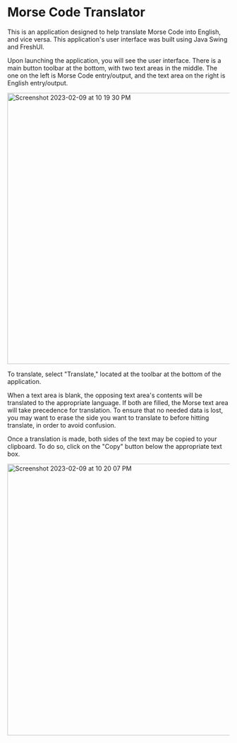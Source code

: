 # Morse Code Translator
This is an application designed to help translate Morse Code into English, and vice versa. This application's user interface was built using Java Swing and FreshUI.

Upon launching the application, you will see the user interface. There is a main button toolbar at the bottom, with two text areas in the middle. The one on the left is Morse Code entry/output, and the text area on the right is English entry/output.

<img width="615" alt="Screenshot 2023-02-09 at 10 19 30 PM" src="https://user-images.githubusercontent.com/98616672/218008134-cbdbe460-322f-4fcd-be50-f17899ab6b78.png">

To translate, select "Translate," located at the toolbar at the bottom of the application.

When a text area is blank, the opposing text area's contents will be translated to the appropriate language. If both are filled, the Morse text area will take precedence for translation. To ensure that no needed data is lost, you may want to erase the side you want to translate to before hitting translate, in order to avoid confusion.

Once a translation is made, both sides of the text may be copied to your clipboard. To do so, click on the "Copy" button below the appropriate text box. 

<img width="616" alt="Screenshot 2023-02-09 at 10 20 07 PM" src="https://user-images.githubusercontent.com/98616672/218008814-5c41ead5-cb61-4674-be4b-648eb3b0b867.png">
